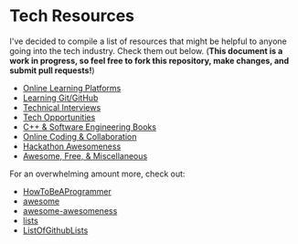# Tech Resources
I've decided to compile a list of resources that might be helpful to anyone going into the tech industry. Check them out below. (**This document is a work in progress, so feel free to fork this repository, make changes, and submit pull requests!**)

* [Online Learning Platforms]
* [Learning Git/GitHub]
* [Technical Interviews]
* [Tech Opportunities]
* [C++ & Software Engineering Books]
* [Online Coding & Collaboration]
* [Hackathon Awesomeness]
* [Awesome, Free, & Miscellaneous]

For an overwhelming amount more, check out:
* [HowToBeAProgrammer]
* [awesome]
* [awesome-awesomeness]
* [lists]
* [ListOfGithubLists]

[Online Learning Platforms]: <Online_Learning_Platforms.md>
[Learning Git/GitHub]: <Learning_Git_GitHub.md>
[Technical Interviews]: <Technical_Interviews.md>
[Tech Opportunities]: <Tech_Opportunities.md>
[C++ & Software Engineering Books]: <Books.md>
[Online Coding & Collaboration]: <Online_Coding_Collaboration.md>
[Hackathon Awesomeness]: <Hackathons.md>
[Awesome, Free, & Miscellaneous]: <Other.md>
[HowToBeAProgrammer]: <https://github.com/braydie/HowToBeAProgrammer>
[awesome]: <https://github.com/sindresorhus/awesome>
[awesome-awesomeness]: <https://github.com/bayandin/awesome-awesomeness>
[lists]: <https://github.com/jnv/lists>
[ListOfGithubLists]: <https://github.com/asciimoo/ListOfGithubLists>
